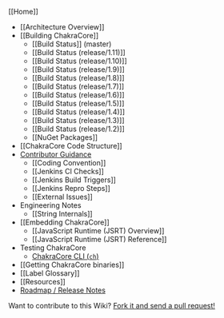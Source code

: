 [[Home]]

* [[Architecture Overview]]
* [[Building ChakraCore]]
  * [[Build Status]] (master)
  * [[Build Status (release/1.11)]]
  * [[Build Status (release/1.10)]]
  * [[Build Status (release/1.9)]]
  * [[Build Status (release/1.8)]]
  * [[Build Status (release/1.7)]]
  * [[Build Status (release/1.6)]]
  * [[Build Status (release/1.5)]]
  * [[Build Status (release/1.4)]]
  * [[Build Status (release/1.3)]]
  * [[Build Status (release/1.2)]]
  * [[NuGet Packages]]
* [[ChakraCore Code Structure]] 
* [Contributor Guidance](https://github.com/Microsoft/ChakraCore/blob/master/CONTRIBUTING.md)
  * [[Coding Convention]]
  * [[Jenkins CI Checks]]
  * [[Jenkins Build Triggers]]
  * [[Jenkins Repro Steps]]
  * [[External Issues]]
* Engineering Notes
  * [[String Internals]]
* [[Embedding ChakraCore]]
  * [[JavaScript Runtime (JSRT) Overview]]
  * [[JavaScript Runtime (JSRT) Reference]]
* Testing ChakraCore
  * [ChakraCore CLI (`ch`)](https://github.com/Microsoft/ChakraCore/wiki/ch-cli)
* [[Getting ChakraCore binaries]]
* [[Label Glossary]]
* [[Resources]]
* [Roadmap / Release Notes](https://github.com/Microsoft/ChakraCore/wiki/Roadmap)

Want to contribute to this Wiki? [Fork it and send a pull request!](https://github.com/Microsoft/ChakraCore-wiki)
